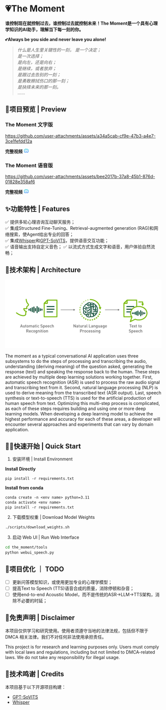 # 💗The Moment
**谁控制现在就控制过去，谁控制过去就控制未来！The Moment是一个具有心理学知识的AI助手，理解当下每一刻的你。**  

💕**Always be you side and never leave you alone!**

>_什么是人生里关键性的一刻，_
_是一个决定；_  
_是一次选择；_  
_是向左，还是向右；_  
_是继续，或者放弃；_  
_是跟过去告别的一刻；_  
_是勇敢擦拭伤口的那一刻；_  
_是抉择未来的那一刻。_  
......

## 🚀项目预览 | Preview
### The Moment 文字版 

https://github.com/user-attachments/assets/a34a5cab-cf9e-47b3-a4e7-3ce1fefdd12a

**完整视频** [![完整演示](/assets/icon.png)](https://www.bilibili.com/video/BV1oY43zCE5x/?share_source=copy_web&vd_source=f27af9aa2b0a1efe2d357b9f461ba958)

### The Moment 语音版

https://github.com/user-attachments/assets/bee2017b-37a8-45b1-876d-01828e358af6

**完整视频** [![完整演示](/assets/icon.png)](https://www.bilibili.com/video/BV1oY43zCEQK/?share_source=copy_web&vd_source=f27af9aa2b0a1efe2d357b9f461ba958)

## ✨功能特性 | Features
✅ 提供多轮心理咨询互动聊天服务；   
✅ 集成Structured Fine-Tuning、Retrieval-augmented generation (RAG)和网络搜索，使Agent给出专业的回答；   
✅ 集成[Whisper](https://github.com/openai/whisper)和[GPT-SoVITS](https://github.com/RVC-Boss/GPT-SoVITS)，提供语音交互功能；  
✅ 语音输出支持自定义音色；
✅ 以流式方式生成文字和语音，用户体验自然流畅；

## 🏰技术架构 | Architecture

![工程架构图](/assets/the_moment_workflow.png)

The moment as a typical conversational AI application uses three subsystems to do the steps of processing and transcribing the audio, understanding (deriving meaning) of the question asked, generating the response (text) and speaking the response back to the human. These steps are achieved by multiple deep learning solutions working together. First, automatic speech recognition (ASR) is used to process the raw audio signal and transcribing text from it. Second, natural language processing (NLP) is used to derive meaning from the transcribed text (ASR output). Last, speech synthesis or text-to-speech (TTS) is used for the artificial production of human speech from text. Optimizing this multi-step process is complicated, as each of these steps requires building and using one or more deep learning models. When developing a deep learning model to achieve the highest performance and accuracy for each of these areas, a developer will encounter several approaches and experiments that can vary by domain application.

## 👨‍💻快速开始 | Quick Start

1. 安装环境 | Install Environment

**Install Directly**

```text
pip install -r requirements.txt
```

**Install from conda**

```text
conda create -n <env name> python=3.11
conda activate <env name>
pip install -r requirements.txt
```

2. 下载模型权重 | Download Model Weights
```bash
./scripts/download_weights.sh
```
3. 启动 Web UI | Run Web Interface
```bash
cd the_moment/tools
python webui_speech.py
```

## 💎项目优化 ｜ TODO
- [ ] 更新问答模型知识，或使用更加专业的心理学模型；
- [ ] 提高Text to Speech (TTS)语音合成的质量，消除停顿和杂音；
- [ ] 使用end-to-end Acoustic Model，而不是传统的ASR->LLM->TTS架构，消除不必要的时延；

## 🙌免责声明 | Disclaimer

本项目仅供学习和研究使用。使用者须遵守当地的法律法规，包括但不限于 DMCA 相关法律。我们不对任何非法使用承担责任。

This project is for research and learning purposes only. Users must comply with local laws and regulations, including but not limited to DMCA-related laws. We do not take any responsibility for illegal usage.

## 🙇技术鸣谢 | Credits

本项目基于以下开源项目构建：

- [GPT-SoVITS](https://github.com/RVC-Boss/GPT-SoVITS)
- [Whisper](https://github.com/openai/whisper)
